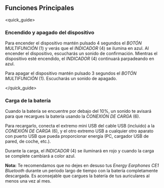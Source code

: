 ## Funciones Principales
<quick_guide>
### Encendido y apagado del dispositivo

Para encender el dispositivo mantén pulsado 4 segundos el *BOTÓN MULTIFUNCIÓN* (1) y verás que el *INDICADOR* (4) se ilumina en azul. Al encender el dispositivo, escucharás un sonido de confirmación. Mientras el dispositivo esté encendido, el *INDICADOR* (4) continuará parpadeando en azul. 

Para apagar el dispositivo mantén pulsado 3 segundos el *BOTÓN MULTIFUNCIÓN* (1). Escucharás un sonido de apagado.

</quick_guide>

### Carga de la batería

Cuando la batería se encuentre por debajo del 10%, un sonido te avisará para que recargues la batería usando la *CONEXIÓN DE CARGA* (6). 

Para recargarlo, conecta el extremo mini USB del cable USB (incluido) a la *CONEXIÓN DE CARGA* (6), y el otro extremo USB a cualquier otro aparato con puerto USB que pueda proporcionar energía (PC, cargador USB de pared, de coche, etc.).

Durante la carga, el *INDICADOR* (4) se iluminará en rojo y cuando la carga se complete cambiará a color azul.


**Nota:** Te recomendamos que no dejes en desuso tus *Energy Earphones CE1 Bluetooth* durante un periodo largo de tiempo con la batería completamente descargada. Es aconsejable que cargues la batería de tus auriculares al menos una vez al mes.
